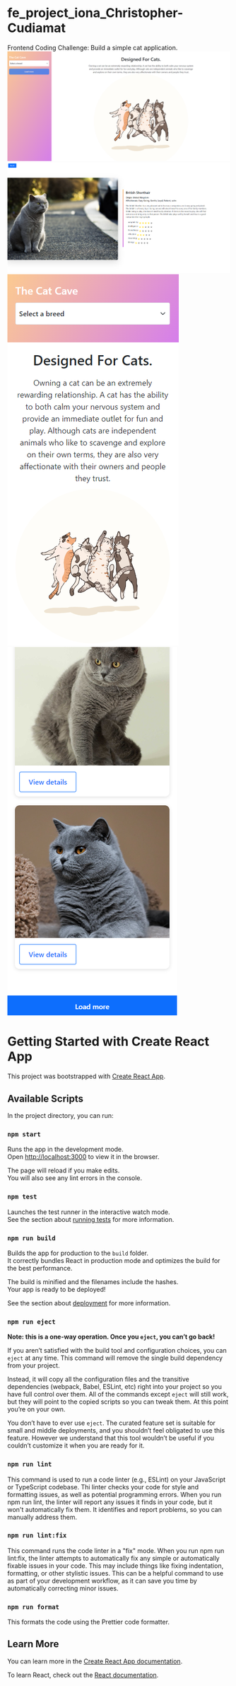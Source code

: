 # fe_project_iona_Christopher-Cudiamat

Frontend Coding Challenge: Build a simple cat application.
![Alt text](./public/images/project-screenshot-desktop1.png?raw=true "App")
![Alt text](./public/images/project-screenshot-desktop2.png?raw=true "App")
![Alt text](./public/images/project-screenshot-mobile1.png?raw=true "App")
![Alt text](./public/images/project-screenshot-mobile2.png?raw=true "App")

# Getting Started with Create React App

This project was bootstrapped with [Create React App](https://github.com/facebook/create-react-app).

## Available Scripts

In the project directory, you can run:

### `npm start`

Runs the app in the development mode.\
Open [http://localhost:3000](http://localhost:3000) to view it in the browser.

The page will reload if you make edits.\
You will also see any lint errors in the console.

### `npm test`

Launches the test runner in the interactive watch mode.\
See the section about [running tests](https://facebook.github.io/create-react-app/docs/running-tests) for more information.

### `npm run build`

Builds the app for production to the `build` folder.\
It correctly bundles React in production mode and optimizes the build for the best performance.

The build is minified and the filenames include the hashes.\
Your app is ready to be deployed!

See the section about [deployment](https://facebook.github.io/create-react-app/docs/deployment) for more information.

### `npm run eject`

**Note: this is a one-way operation. Once you `eject`, you can’t go back!**

If you aren’t satisfied with the build tool and configuration choices, you can `eject` at any time. This command will remove the single build dependency from your project.

Instead, it will copy all the configuration files and the transitive dependencies (webpack, Babel, ESLint, etc) right into your project so you have full control over them. All of the commands except `eject` will still work, but they will point to the copied scripts so you can tweak them. At this point you’re on your own.

You don’t have to ever use `eject`. The curated feature set is suitable for small and middle deployments, and you shouldn’t feel obligated to use this feature. However we understand that this tool wouldn’t be useful if you couldn’t customize it when you are ready for it.

### `npm run lint`

This command is used to run a code linter (e.g., ESLint) on your JavaScript or TypeScript codebase.
Thi linter checks your code for style and formatting issues, as well as potential programming errors.
When you run npm run lint, the linter will report any issues it finds in your code, but it won't automatically fix them.
It identifies and report problems, so you can manually address them.

### `npm run lint:fix`

This command runs the code linter in a "fix" mode.
When you run npm run lint:fix, the linter attempts to automatically fix any simple or automatically fixable issues in your code. This may include things like fixing indentation, formatting, or other stylistic issues.
This can be a helpful command to use as part of your development workflow, as it can save you time by automatically correcting minor issues.

### `npm run format`

This formats the code using the Prettier code formatter.

## Learn More

You can learn more in the [Create React App documentation](https://facebook.github.io/create-react-app/docs/getting-started).

To learn React, check out the [React documentation](https://reactjs.org/).
